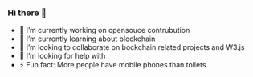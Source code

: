### Hi there :wave:


- 🔭 I’m currently working on opensouce contrubution
- 🌱 I’m currently learning about blockchain 
- 👯 I’m looking to collaborate on bockchain related projects and W3.js
- 🤔 I’m looking for help with 
- ⚡ Fun fact: More people have mobile phones than toilets
         

